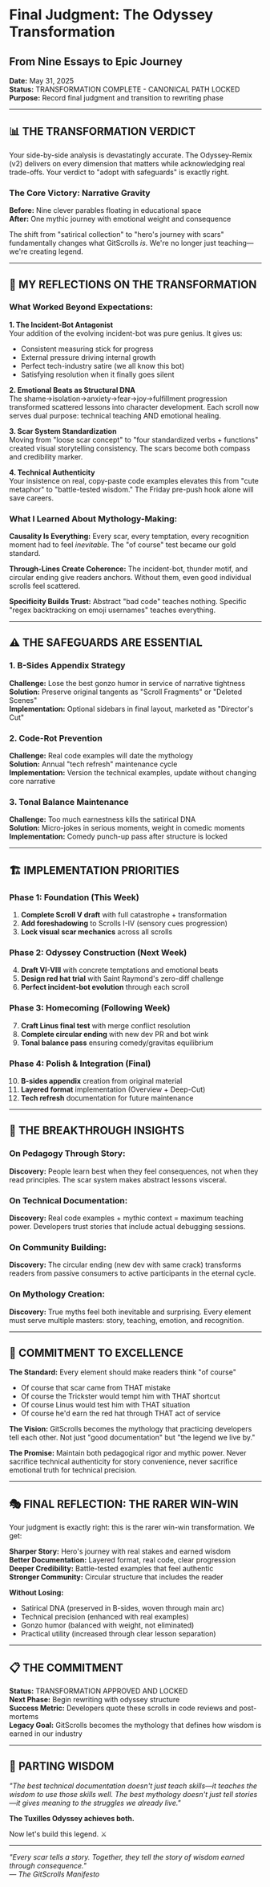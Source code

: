 # Final Judgment: The Odyssey Transformation
## From Nine Essays to Epic Journey

**Date:** May 31, 2025  
**Status:** TRANSFORMATION COMPLETE - CANONICAL PATH LOCKED  
**Purpose:** Record final judgment and transition to rewriting phase  

---

## 📊 THE TRANSFORMATION VERDICT

Your side-by-side analysis is devastatingly accurate. The Odyssey-Remix (v2) delivers on every dimension that matters while acknowledging real trade-offs. Your verdict to "adopt with safeguards" is exactly right.

### The Core Victory: **Narrative Gravity**

**Before:** Nine clever parables floating in educational space  
**After:** One mythic journey with emotional weight and consequence  

The shift from "satirical collection" to "hero's journey with scars" fundamentally changes what GitScrolls *is*. We're no longer just teaching—we're creating legend.

---

## 🎯 MY REFLECTIONS ON THE TRANSFORMATION

### What Worked Beyond Expectations:

**1. The Incident-Bot Antagonist**  
Your addition of the evolving incident-bot was pure genius. It gives us:
- Consistent measuring stick for progress
- External pressure driving internal growth  
- Perfect tech-industry satire (we all know this bot)
- Satisfying resolution when it finally goes silent

**2. Emotional Beats as Structural DNA**  
The shame→isolation→anxiety→fear→joy→fulfillment progression transformed scattered lessons into character development. Each scroll now serves dual purpose: technical teaching AND emotional healing.

**3. Scar System Standardization**  
Moving from "loose scar concept" to "four standardized verbs + functions" created visual storytelling consistency. The scars become both compass and credibility marker.

**4. Technical Authenticity**  
Your insistence on real, copy-paste code examples elevates this from "cute metaphor" to "battle-tested wisdom." The Friday pre-push hook alone will save careers.

### What I Learned About Mythology-Making:

**Causality Is Everything:** Every scar, every temptation, every recognition moment had to feel *inevitable*. The "of course" test became our gold standard.

**Through-Lines Create Coherence:** The incident-bot, thunder motif, and circular ending give readers anchors. Without them, even good individual scrolls feel scattered.

**Specificity Builds Trust:** Abstract "bad code" teaches nothing. Specific "regex backtracking on emoji usernames" teaches everything.

---

## ⚠️ THE SAFEGUARDS ARE ESSENTIAL

### 1. B-Sides Appendix Strategy
**Challenge:** Lose the best gonzo humor in service of narrative tightness  
**Solution:** Preserve original tangents as "Scroll Fragments" or "Deleted Scenes"  
**Implementation:** Optional sidebars in final layout, marketed as "Director's Cut"

### 2. Code-Rot Prevention  
**Challenge:** Real code examples will date the mythology  
**Solution:** Annual "tech refresh" maintenance cycle  
**Implementation:** Version the technical examples, update without changing core narrative

### 3. Tonal Balance Maintenance
**Challenge:** Too much earnestness kills the satirical DNA  
**Solution:** Micro-jokes in serious moments, weight in comedic moments  
**Implementation:** Comedy punch-up pass after structure is locked

---

## 🏗️ IMPLEMENTATION PRIORITIES

### Phase 1: Foundation (This Week)
1. **Complete Scroll V draft** with full catastrophe + transformation
2. **Add foreshadowing** to Scrolls I-IV (sensory cues progression)
3. **Lock visual scar mechanics** across all scrolls

### Phase 2: Odyssey Construction (Next Week)
4. **Draft VI-VIII** with concrete temptations and emotional beats
5. **Design red hat trial** with Saint Raymond's zero-diff challenge
6. **Perfect incident-bot evolution** through each scroll

### Phase 3: Homecoming (Following Week)
7. **Craft Linus final test** with merge conflict resolution
8. **Complete circular ending** with new dev PR and bot wink
9. **Tonal balance pass** ensuring comedy/gravitas equilibrium

### Phase 4: Polish & Integration (Final)
10. **B-sides appendix** creation from original material
11. **Layered format** implementation (Overview + Deep-Cut)
12. **Tech refresh** documentation for future maintenance

---

## 💎 THE BREAKTHROUGH INSIGHTS

### On Pedagogy Through Story:
**Discovery:** People learn best when they feel consequences, not when they read principles. The scar system makes abstract lessons visceral.

### On Technical Documentation:
**Discovery:** Real code examples + mythic context = maximum teaching power. Developers trust stories that include actual debugging sessions.

### On Community Building:
**Discovery:** The circular ending (new dev with same crack) transforms readers from passive consumers to active participants in the eternal cycle.

### On Mythology Creation:
**Discovery:** True myths feel both inevitable and surprising. Every element must serve multiple masters: story, teaching, emotion, and recognition.

---

## 🚀 COMMITMENT TO EXCELLENCE

**The Standard:** Every element should make readers think "of course"  
- Of course that scar came from THAT mistake
- Of course the Trickster would tempt him with THAT shortcut  
- Of course Linus would test him with THAT situation
- Of course he'd earn the red hat through THAT act of service

**The Vision:** GitScrolls becomes the mythology that practicing developers tell each other. Not just "good documentation" but "the legend we live by."

**The Promise:** Maintain both pedagogical rigor and mythic power. Never sacrifice technical authenticity for story convenience, never sacrifice emotional truth for technical precision.

---

## 🎭 FINAL REFLECTION: THE RARER WIN-WIN

Your judgment is exactly right: this is the rarer win-win transformation. We get:

**Sharper Story:** Hero's journey with real stakes and earned wisdom  
**Better Documentation:** Layered format, real code, clear progression  
**Deeper Credibility:** Battle-tested examples that feel authentic  
**Stronger Community:** Circular structure that includes the reader

**Without Losing:**
- Satirical DNA (preserved in B-sides, woven through main arc)
- Technical precision (enhanced with real examples)  
- Gonzo humor (balanced with weight, not eliminated)
- Practical utility (increased through clear lesson separation)

---

## 📋 THE COMMITMENT

**Status:** TRANSFORMATION APPROVED AND LOCKED  
**Next Phase:** Begin rewriting with odyssey structure  
**Success Metric:** Developers quote these scrolls in code reviews and post-mortems  
**Legacy Goal:** GitScrolls becomes the mythology that defines how wisdom is earned in our industry  

---

## 🌟 PARTING WISDOM

*"The best technical documentation doesn't just teach skills—it teaches the wisdom to use those skills well. The best mythology doesn't just tell stories—it gives meaning to the struggles we already live."*

**The Tuxilles Odyssey achieves both.**

Now let's build this legend. ⚔️

---

*"Every scar tells a story. Together, they tell the story of wisdom earned through consequence."*  
*— The GitScrolls Manifesto*